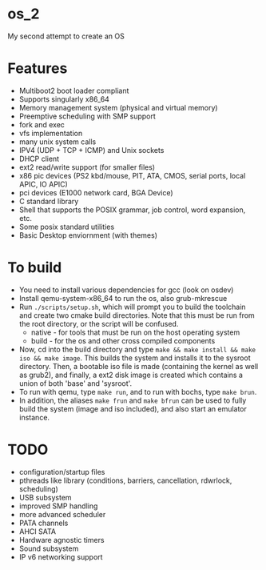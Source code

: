 # os_2

My second attempt to create an OS

# Features

-   Multiboot2 boot loader compliant
-   Supports singularly x86_64
-   Memory management system (physical and virtual memory)
-   Preemptive scheduling with SMP support
-   fork and exec
-   vfs implementation
-   many unix system calls
-   IPV4 (UDP + TCP + ICMP) and Unix sockets
-   DHCP client
-   ext2 read/write support (for smaller files)
-   x86 pic devices (PS2 kbd/mouse, PIT, ATA, CMOS, serial ports, local APIC, IO APIC)
-   pci devices (E1000 network card, BGA Device)
-   C standard library
-   Shell that supports the POSIX grammar, job control, word expansion, etc.
-   Some posix standard utilities
-   Basic Desktop enviornment (with themes)

# To build

-   You need to install various dependencies for gcc (look on osdev)
-   Install qemu-system-x86_64 to run the os, also grub-mkrescue
-   Run `./scripts/setup.sh`, which will prompt you to build the toolchain and create two cmake build directories.
    Note that this must be run from the root directory, or the script will be confused.
    -   native - for tools that must be run on the host operating system
    -   build - for the os and other cross compiled components
-   Now, cd into the build directory and type `make && make install && make iso && make image`.
    This builds the system and installs it to the sysroot directory. Then, a bootable iso file is
    made (containing the kernel as well as grub2), and finally, a ext2 disk image is created which
    contains a union of both 'base' and 'sysroot'.
-   To run with qemu, type `make run`, and to run with bochs, type `make brun`.
-   In addition, the aliases `make frun` and `make bfrun` can be used to fully build the system (image and iso included),
    and also start an emulator instance.

# TODO

-   configuration/startup files
-   pthreads like library (conditions, barriers, cancellation, rdwrlock, scheduling)
-   USB subsystem
-   improved SMP handling
-   more advanced scheduler
-   PATA channels
-   AHCI SATA
-   Hardware agnostic timers
-   Sound subsystem
-   IP v6 networking support
